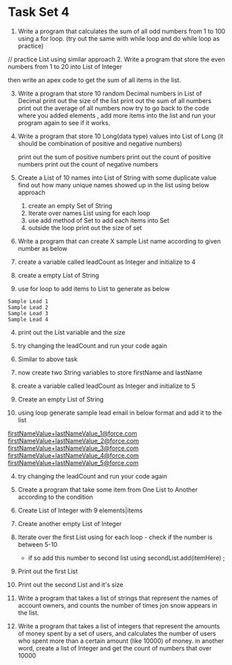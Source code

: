 # Task Set 4
1. Write a program that calculates the sum of all odd numbers from 1 to 100 using a for loop.
(try out the same with while loop and do while loop as practice)

// practice List using similar approach 
2. Write a program that store the even numbers from 1 to 20 into List of Integer

  then write an apex code to get the sum of all items in the list. 

3. Write a program that store 10 random Decimal numbers in List of Decimal
   print out the size of the list 
   print out the sum of all numbers
   print out the average of all numbers 
   now try to go back to the code where you added elements , add more items into the list and run your program again to see if it works. 

4. Write a program that store 10 Long(data type) values into List of Long 
   (it should be combination of positive and negative numbers) 

   print out the sum of positive numbers 
   print out the count of positive numbers 
   print out the count of negative numbers 

5. Create a List of 10 names into List of String with some duplicate value 
   find out how many unique names showed up in the list using below approach
   1. create an empty Set of String 
   2. Iterate over names List using for each loop
   3. use add method of Set to add each items into Set
   4. outside the loop print out the size of set

6. Write a program that can create X sample List name according to given number as below 
  1. create a variable called leadCount as Integer and initialize to 4
  2. create a empty List of String 
  3. use for loop to add items to List to generate as below 
    
    Sample Lead 1
    Sample Lead 2
    Sample Lead 3
    Sample Lead 4
    

  4. print out the List variable and the size 
  5. try changing the leadCount and run your code again 

7. Similar to above task 
  1. now create two String variables to store firstName and lastName
  2. create a variable called leadCount as Integer and initialize to 5
  2. Create an empty List of String 
  3. using loop generate sample lead email in below format and add it to the list
  
  firstNameValue+lastNameValue_1@force.com
  firstNameValue+lastNameValue_2@force.com
  firstNameValue+lastNameValue_3@force.com
  firstNameValue+lastNameValue_4@force.com
  firstNameValue+lastNameValue_5@force.com
  

  4. try changing the leadCount and run your code again 


8. Create a program that take some item from One List to Another according to the condition 
  1. Create List of Integer with 9 elements|items 
  2. Create another empty List of Integer 
  3. Iterate over the first List using for each loop 
    - check if the number is between 5-10 
      - if so add this number to second list using secondList.add(itemHere) ; 

  4. Print out the first List 
  5. Print out the second List and it's size

9. Write a program that takes a list of strings that represent the names of account owners, and counts the number of times jon snow appears in the list.

10. Write a program that takes a list of integers that represent the amounts of money spent by a set of users, and calculates the number of users who spent more than a certain amount (like 10000) of money.
in another word, create a list of Integer and get the count of numbers that over 10000